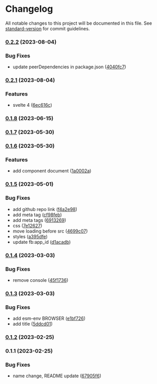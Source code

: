# Changelog

All notable changes to this project will be documented in this file. See [standard-version](https://github.com/conventional-changelog/standard-version) for commit guidelines.

### [0.2.2](https://github.com/shinokada/srit/compare/v0.2.1...v0.2.2) (2023-08-04)


### Bug Fixes

* update peerDependencies in package.json ([4040fc7](https://github.com/shinokada/srit/commit/4040fc7ea664c4008b2c3b19dd5333e0d893ed1e))

### [0.2.1](https://github.com/shinokada/srit/compare/v0.1.8...v0.2.1) (2023-08-04)


### Features

* svelte 4 ([6ec616c](https://github.com/shinokada/srit/commit/6ec616c015692b99e64578838b7fb2d9a39fa23c))

### [0.1.8](https://github.com/shinokada/srit/compare/v0.1.7...v0.1.8) (2023-06-15)

### [0.1.7](https://github.com/shinokada/srit/compare/v0.1.6...v0.1.7) (2023-05-30)

### [0.1.6](https://github.com/shinokada/srit/compare/v0.1.5...v0.1.6) (2023-05-30)

### Features

- add component document ([1a0002a](https://github.com/shinokada/srit/commit/1a0002aa38d6f3834dfbc06ad9aa918eb2538e52))

### [0.1.5](https://github.com/shinokada/srit/compare/v0.1.4...v0.1.5) (2023-05-01)

### Bug Fixes

- add github repo link ([f4a2e98](https://github.com/shinokada/srit/commit/f4a2e985dfa6d739dbec82e21bc420405cb51a57))
- add meta tag ([cf98feb](https://github.com/shinokada/srit/commit/cf98febef0547e55e696247244e13679c19682d5))
- add meta tags ([6913269](https://github.com/shinokada/srit/commit/69132691089cf63133a228b5087cdea30b0b1c59))
- css ([7e12627](https://github.com/shinokada/srit/commit/7e12627c3e8c133f123f9631e6aebeb8d647f2c9))
- move loading before src ([4699c07](https://github.com/shinokada/srit/commit/4699c076d6b3896eac21d4be989cdddd6c420f7b))
- styles ([a395dfe](https://github.com/shinokada/srit/commit/a395dfec4f6fcb12cb7bfacf76e93c5f63eee920))
- update fb:app_id ([d1acadb](https://github.com/shinokada/srit/commit/d1acadb7db07319fbc0961a5b9aa3e25f525bfcf))

### [0.1.4](https://github.com/shinokada/srit/compare/v0.1.3...v0.1.4) (2023-03-03)

### Bug Fixes

- remove console ([45f1736](https://github.com/shinokada/srit/commit/45f1736e523c0c378c46194065fdd39e48822156))

### [0.1.3](https://github.com/shinokada/srit/compare/v0.1.2...v0.1.3) (2023-03-03)

### Bug Fixes

- add esm-env BROWSER ([e1bf726](https://github.com/shinokada/srit/commit/e1bf726a3f9e8856991d4b724972e35eded22ec4))
- add title ([5ddcd01](https://github.com/shinokada/srit/commit/5ddcd012b6da0a662596d971efbbaaac177aebba))

### [0.1.2](https://github.com/shinokada/srit/compare/v0.1.1...v0.1.2) (2023-02-25)

### 0.1.1 (2023-02-25)

### Bug Fixes

- name change, README update ([67905f6](https://github.com/shinokada/srit/commit/67905f64bf6927e44a5617052ca88aa219ce43a1))
